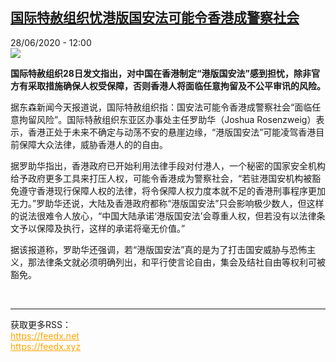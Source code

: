 <!--1593341707000-->
[国际特赦组织忧港版国安法可能令香港成警察社会](http://www.rfi.fr//cn/%E4%B8%AD%E5%9B%BD/20200628-%E5%9B%BD%E9%99%85%E7%89%B9%E8%B5%A6%E7%BB%84%E7%BB%87%E5%BF%A7%E6%B8%AF%E7%89%88%E5%9B%BD%E5%AE%89%E6%B3%95%E5%8F%AF%E8%83%BD%E4%BB%A4%E9%A6%99%E6%B8%AF%E6%88%90%E8%AD%A6%E5%AF%9F%E7%A4%BE%E4%BC%9A)
------

<div>28/06/2020 - 12:00</div><img src="https://s.rfi.fr/media/display/1cb05606-0e37-11ea-b713-005056bfe576/w:310/p:16x9/amnesty_0.png"><p><strong>国际特赦组织28日发文指出，对中国在香港制定“港版国安法”感到担忧，除非官方有采取措施确保人权受保障，否则香港人将面临任意拘留及不公平审讯的风险。</strong></p><div class="t-content__body u-clearfix"><div class="m-interstitial"></div><p>据东森新闻今天报道说，国际特赦组织指：国安法可能令香港成警察社会“面临任意拘留风险”。国际特赦组织东亚区办事处主任罗助华（Joshua Rosenzweig）表示，香港正处于未来不确定与动荡不安的悬崖边缘，“港版国安法”可能凌驾香港目前保障大众法律，威胁香港人的的自由。</p><p>据罗助华指出，香港政府已开始利用法律手段对付港人，一个秘密的国家安全机构给予政府更多工具来打压人权，可能令香港成为警察社会，“若驻港国安机构被豁免遵守香港现行保障人权的法律，将令保障人权力度本就不足的香港刑事程序更加无力。”罗助华还说，大陆及香港政府都称“港版国安法”只会影响极少数人，但这样的说法很难令人放心，“中国大陆承诺‘港版国安法’会尊重人权，但若没有以法律条文予以保障及执行，这样的承诺将毫无价值。”</p><p>据该报道称，罗助华还强调，若“港版国安法”真的是为了打击国安威胁与恐怖主义，那法律条文就必须明确列出，和平行使言论自由，集会及结社自由等权利可被豁免。</p><div class="o-self-promo o-self-promo--nl o-self-promo--hidden" data-selfpromo-newsletter></div><div class="o-self-promo o-self-promo--app o-self-promo--hidden" data-selfpromo-app></div></div><br><hr><div>获取更多RSS：<br><a href="https://feedx.net" style="color:orange" target="_blank">https://feedx.net</a> <br><a href="https://feedx.xyz" style="color:orange" target="_blank">https://feedx.xyz</a><br></div>
